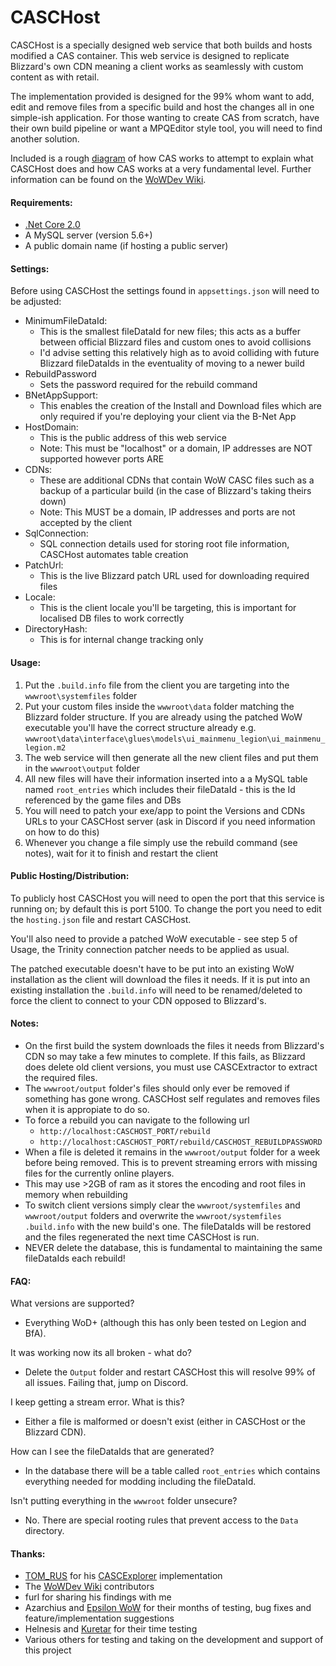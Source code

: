 
# CASCHost

CASCHost is a specially designed web service that both builds and hosts modified a CAS container.
This web service is designed to replicate Blizzard's own CDN meaning a client works as seamlessly with custom content as with retail.

The implementation provided is designed for the 99% whom want to add, edit and remove files from a specific build and host the changes all in one simple-ish application.
For those wanting to create CAS from scratch, have their own build pipeline or want a MPQEditor style tool, you will need to find another solution.

Included is a rough [diagram](CASC_Diagram.svg) of how CAS works to attempt to explain what CASCHost does and how CAS works at a very fundamental level. Further information can be found on the [WoWDev Wiki](https://wowdev.wiki/CASC).

#### Requirements: ####

*  [.Net Core 2.0](https://www.microsoft.com/net/download/core)
* A MySQL server (version 5.6+)
* A public domain name (if hosting a public server)

#### Settings: ####
Before using CASCHost the settings found in `appsettings.json` will need to be adjusted:

* MinimumFileDataId:
	* This is the smallest fileDataId for new files; this acts as a buffer between official Blizzard files and custom ones to avoid collisions
	* I'd advise setting this relatively high as to avoid colliding with future Blizzard fileDataIds in the eventuality of moving to a newer build
* RebuildPassword
	* Sets the password required for the rebuild command
* BNetAppSupport:
	* This enables the creation of the Install and Download files which are only required if you're deploying your client via the B-Net App
* HostDomain: 
	* This is the public address of this web service
	* Note: This must be "localhost" or a domain, IP addresses are NOT supported however ports ARE
* CDNs:
	* These are additional CDNs that contain WoW CASC files such as a backup of a particular build (in the case of Blizzard's taking theirs down)
	* Note: This MUST be a domain, IP addresses and ports are not accepted by the client
* SqlConnection:
	* SQL connection details used for storing root file information, CASCHost automates table creation
* PatchUrl:
	* This is the live Blizzard patch URL used for downloading required files
* Locale:
	* This is the client locale you'll be targeting, this is important for localised DB files to work correctly
* DirectoryHash:
	* This is for internal change tracking only

#### Usage: ####
1. Put the `.build.info` file from the client you are targeting into the `wwwroot\systemfiles` folder
2. Put your custom files inside the `wwwroot\data` folder matching the Blizzard folder structure. If you are already using the patched WoW executable you'll have the correct structure already e.g. `wwwroot\data\interface\glues\models\ui_mainmenu_legion\ui_mainmenu_legion.m2`
3. The web service will then generate all the new client files and put them in the `wwwroot\output` folder
4. All new files will have their information inserted into a a MySQL table named `root_entries` which includes their fileDataId - this is the Id referenced by the game files and DBs
5. You will need to patch your exe/app to point the Versions and CDNs URLs to your CASCHost server (ask in Discord if you need information on how to do this)
6. Whenever you change a file simply use the rebuild command (see notes), wait for it to finish and restart the client

#### Public Hosting/Distribution: ####
To publicly host CASCHost you will need to open the port that this service is running on; by default this is port 5100. To change the port you need to edit the `hosting.json` file and restart CASCHost.

You'll also need to provide a patched WoW executable - see step 5 of Usage, the Trinity connection patcher needs to be applied as usual.

The patched executable doesn't have to be put into an existing WoW installation as the client will download the files it needs. If it is put into an existing installation the `.build.info` will need to be renamed/deleted to force the client to connect to your CDN opposed to Blizzard's.

#### Notes: ####
* On the first build the system downloads the files it needs from Blizzard's CDN so may take a few minutes to complete. If this fails, as Blizzard does delete old client versions, you must use CASCExtractor to extract the required files.
* The `wwwroot/output` folder's files should only ever be removed if something has gone wrong. CASCHost self regulates and removes files when it is appropiate to do so.
* To force a rebuild you can navigate to the following url
	* `http://localhost:CASCHOST_PORT/rebuild`
	* `http://localhost:CASCHOST_PORT/rebuild/CASCHOST_REBUILDPASSWORD`
* When a file is deleted it remains in the `wwwroot/output` folder for a week before being removed. This is to prevent streaming errors with missing files for the currently online players.
* This may use >2GB of ram as it stores the encoding and root files in memory when rebuilding
* To switch client versions simply clear the `wwwroot/systemfiles` and `wwwroot/output` folders and overwrite the `wwwroot/systemfiles` `.build.info` with the new build's one. The fileDataIds will be restored and the files regenerated the next time CASCHost is run.
* NEVER delete the database, this is fundamental to maintaining the same fileDataIds each rebuild!

#### FAQ: ####
What versions are supported?
- Everything WoD+ (although this has only been tested on Legion and BfA).

It was working now its all broken - what do?
- Delete the `Output` folder and restart CASCHost this will resolve 99% of all issues. Failing that, jump on Discord.

I keep getting a stream error. What is this?
- Either a file is malformed or doesn't exist (either in CASCHost or the Blizzard CDN).

How can I see the fileDataIds that are generated?
- In the database there will be a table called `root_entries` which contains everything needed for modding including the fileDataId.

Isn't putting everything in the `wwwroot` folder unsecure?
- No. There are special rooting rules that prevent access to the `Data` directory.

#### Thanks: ####
- [TOM_RUS](https://github.com/tomrus88) for his [CASCExplorer](https://github.com/WoW-Tools/CASCExplorer) implementation
- The [WoWDev Wiki](https://wowdev.wiki/CASC) contributors
- furl for sharing his findings with me
- Azarchius and [Epsilon WoW](https://www.epsilonwow.net/) for their months of testing, bug fixes and feature/implementation suggestions
- Helnesis and [Kuretar](http://kuretar-serveur.fr/) for their time testing
- Various others for testing and taking on the development and support of this project
